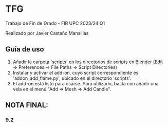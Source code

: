 # TFG
Trabajo de Fin de Grado - FIB UPC 2023/24 Q1

Realizado por Javier Castaño Mansillas

## Guía de uso

1. Añadir la carpeta 'scripts' en los directorios de scripts en Blender (Edit ⇒ Preferences ⇒ File Paths ⇒ Script Directories)
2. Instalar y activar el add-on, cuyo script correspondiente es 'addon_add_flame.py', ubicado en el directorio 'scripts'.
3. El add-on está listo para usarse. Para utilizarlo, basta con añadir una vela en el menú "Add ⇒ Mesh ⇒ Add Candle".

## NOTA FINAL:
### 9.2
